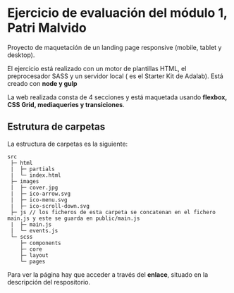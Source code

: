 # Ejercicio de evaluación del módulo 1, Patri Malvido

Proyecto de maquetación de un landing page responsive (mobile, tablet y desktop).

El ejercicio está realizado con un motor de plantillas HTML, el preprocesador SASS y un servidor local ( es el Starter Kit de Adalab). Está creado con **node y gulp**

La web realizada consta de 4 secciones y está maquetada usando **flexbox, CSS Grid, mediaqueries y transiciones**.

## Estrutura de carpetas

La estructura de carpetas es la siguiente:

```
src
 ├─ html
 |  ├─ partials
 |  └─ index.html
 ├─ images
 |  ├─ cover.jpg
 |  ├─ ico-arrow.svg
 |  ├─ ico-menu.svg
 |  ├─ ico-scroll-down.svg
 ├─ js // los ficheros de esta carpeta se concatenan en el fichero main.js y este se guarda en public/main.js
 |  ├─ main.js
 |  └─ events.js
 └─ scss
    ├─ components
    ├─ core
    ├─ layout
    └─ pages

```

Para ver la página hay que acceder a través del **enlace**, situado en la descripción del respositorio.
